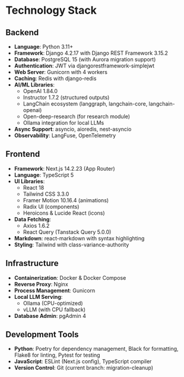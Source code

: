 # Technology Stack

## Backend
- **Language**: Python 3.11+
- **Framework**: Django 4.2.17 with Django REST Framework 3.15.2
- **Database**: PostgreSQL 15 (with Aurora migration support)
- **Authentication**: JWT via djangorestframework-simplejwt
- **Web Server**: Gunicorn with 4 workers
- **Caching**: Redis with django-redis
- **AI/ML Libraries**:
  - OpenAI 1.84.0
  - Instructor 1.7.2 (structured outputs)
  - LangChain ecosystem (langgraph, langchain-core, langchain-openai)
  - Open-deep-research (for research module)
  - Ollama integration for local LLMs
- **Async Support**: asyncio, aioredis, nest-asyncio
- **Observability**: LangFuse, OpenTelemetry

## Frontend
- **Framework**: Next.js 14.2.23 (App Router)
- **Language**: TypeScript 5
- **UI Libraries**:
  - React 18
  - Tailwind CSS 3.3.0
  - Framer Motion 10.16.4 (animations)
  - Radix UI (components)
  - Heroicons & Lucide React (icons)
- **Data Fetching**: 
  - Axios 1.6.2
  - React Query (Tanstack Query 5.0.0)
- **Markdown**: react-markdown with syntax highlighting
- **Styling**: Tailwind with class-variance-authority

## Infrastructure
- **Containerization**: Docker & Docker Compose
- **Reverse Proxy**: Nginx
- **Process Management**: Gunicorn
- **Local LLM Serving**: 
  - Ollama (CPU-optimized)
  - vLLM (with CPU fallback)
- **Database Admin**: pgAdmin 4

## Development Tools
- **Python**: Poetry for dependency management, Black for formatting, Flake8 for linting, Pytest for testing
- **JavaScript**: ESLint (Next.js config), TypeScript compiler
- **Version Control**: Git (current branch: migration-cleanup)